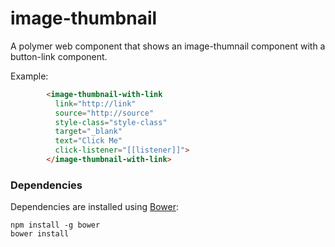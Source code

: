 # image-thumbnail

A polymer web component that shows an image-thumnail component with a button-link component.

Example:
```html
        <image-thumbnail-with-link
          link="http://link"
          source="http://source"
          style-class="style-class"
          target="_blank"
          text="Click Me"
          click-listener="[[listener]]">
        </image-thumbnail-with-link>
```

### Dependencies

Dependencies are installed using [Bower](http://bower.io/):

    npm install -g bower
    bower install

